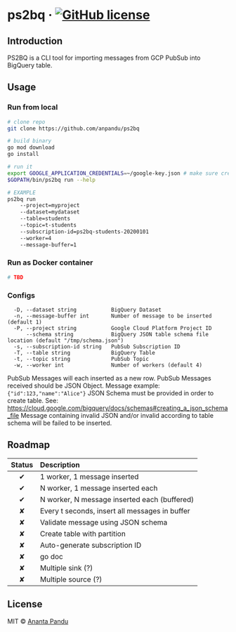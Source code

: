 # ps2bq &middot; [![GitHub license](https://img.shields.io/badge/license-MIT-blue.svg)](https://github.com/anpandu/ps2bq/blob/master/LICENSE) 

## Introduction

PS2BQ is a CLI tool for importing messages from GCP PubSub into BigQuery table.

## Usage

### Run from local

```sh
# clone repo
git clone https://github.com/anpandu/ps2bq

# build binary
go mod download
go install

# run it
export GOOGLE_APPLICATION_CREDENTIALS=~/google-key.json # make sure credential file is set
$GOPATH/bin/ps2bq run --help

# EXAMPLE
ps2bq run
    --project=myproject
    --dataset=mydataset
    --table=students
    --topic=t-students
    --subscription-id=ps2bq-students-20200101
    --worker=4
    --message-buffer=1
```

### Run as Docker container

```sh
# TBD
```

### Configs

```
  -D, --dataset string           BigQuery Dataset
  -n, --message-buffer int       Number of message to be inserted (default 1)
  -P, --project string           Google Cloud Platform Project ID
      --schema string            BigQuery JSON table schema file location (default "/tmp/schema.json")
  -s, --subscription-id string   PubSub Subscription ID
  -T, --table string             BigQuery Table
  -t, --topic string             PubSub Topic
  -w, --worker int               Number of workers (default 4)
```

PubSub Messages will each inserted as a new row.
PubSub Messages received should be JSON Object.
Message example: `{"id":123,"name":"Alice"}`
JSON Schema must be provided in order to create table.
See: https://cloud.google.com/bigquery/docs/schemas#creating_a_json_schema_file
Message containing invalid JSON and/or invalid according to table schema will be failed to be inserted.

## Roadmap
| Status  | Description |
|:-------:|:----------- |
|    ✔    | 1 worker, 1 message inserted |
|    ✔    | N worker, 1 message inserted each |
|    ✔    | N worker, N message inserted each (buffered) |
|    ✘    | Every t seconds, insert all messages in buffer |
|    ✘    | Validate message using JSON schema |
|    ✘    | Create table with partition |
|    ✘    | Auto-generate subscription ID |
|    ✘    | go doc |
|    ✘    | Multiple sink (?) |
|    ✘    | Multiple source (?) |


## License

MIT © [Ananta Pandu](anpandumail@gmail.com)